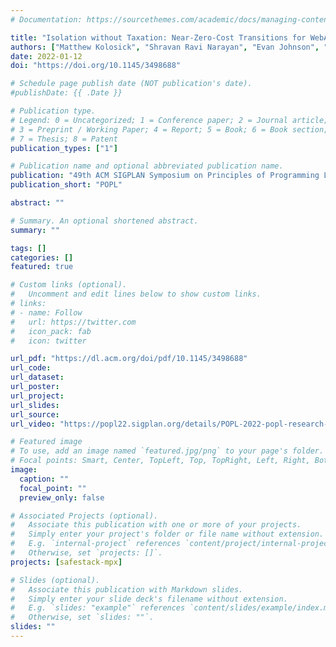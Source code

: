 ```yaml
---
# Documentation: https://sourcethemes.com/academic/docs/managing-content/

title: "Isolation without Taxation: Near-Zero-Cost Transitions for WebAssembly and SFI"
authors: ["Matthew Kolosick", "Shravan Ravi Narayan", "Evan Johnson", "Conrad Watt", "Michael LeMay", "Deepak Garg", "Ranjit Jhala", "Deian Stefan"]
date: 2022-01-12
doi: "https://doi.org/10.1145/3498688"

# Schedule page publish date (NOT publication's date).
#publishDate: {{ .Date }}

# Publication type.
# Legend: 0 = Uncategorized; 1 = Conference paper; 2 = Journal article;
# 3 = Preprint / Working Paper; 4 = Report; 5 = Book; 6 = Book section;
# 7 = Thesis; 8 = Patent
publication_types: ["1"]

# Publication name and optional abbreviated publication name.
publication: "49th ACM SIGPLAN Symposium on Principles of Programming Languages"
publication_short: "POPL"

abstract: ""

# Summary. An optional shortened abstract.
summary: ""

tags: []
categories: []
featured: true

# Custom links (optional).
#   Uncomment and edit lines below to show custom links.
# links:
# - name: Follow
#   url: https://twitter.com
#   icon_pack: fab
#   icon: twitter

url_pdf: "https://dl.acm.org/doi/pdf/10.1145/3498688"
url_code:
url_dataset:
url_poster:
url_project:
url_slides:
url_source:
url_video: "https://popl22.sigplan.org/details/POPL-2022-popl-research-papers/27/Isolation-without-Taxation-Near-Zero-Cost-Transitions-for-WebAssembly-and-SFI"

# Featured image
# To use, add an image named `featured.jpg/png` to your page's folder. 
# Focal points: Smart, Center, TopLeft, Top, TopRight, Left, Right, BottomLeft, Bottom, BottomRight.
image:
  caption: ""
  focal_point: ""
  preview_only: false

# Associated Projects (optional).
#   Associate this publication with one or more of your projects.
#   Simply enter your project's folder or file name without extension.
#   E.g. `internal-project` references `content/project/internal-project/index.md`.
#   Otherwise, set `projects: []`.
projects: [safestack-mpx]

# Slides (optional).
#   Associate this publication with Markdown slides.
#   Simply enter your slide deck's filename without extension.
#   E.g. `slides: "example"` references `content/slides/example/index.md`.
#   Otherwise, set `slides: ""`.
slides: ""
---
```

